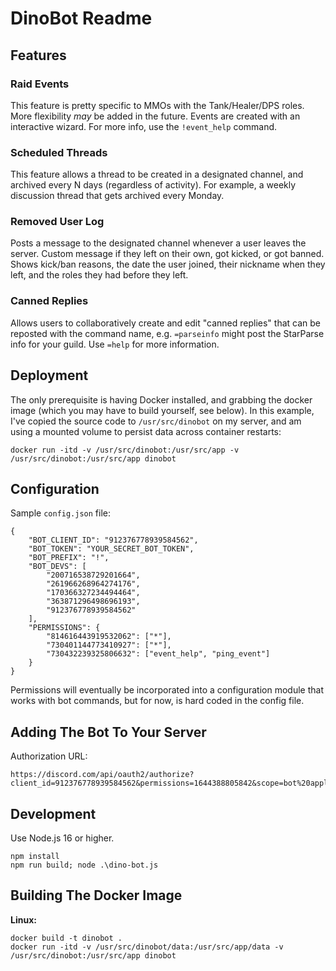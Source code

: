 DinoBot Readme
==============

Features
--------

### Raid Events

This feature is pretty specific to MMOs with the Tank/Healer/DPS roles. More flexibility *may* be added in the future. Events are created with an interactive wizard. For more info, use the `!event_help` command.

### Scheduled Threads

This feature allows a thread to be created in a designated channel, and archived every N days (regardless of activity). For example, a weekly discussion thread that gets archived every Monday.

### Removed User Log

Posts a message to the designated channel whenever a user leaves the server. Custom message if they left on their own, got kicked, or got banned. Shows kick/ban reasons, the date the user joined, their nickname when they left, and the roles they had before they left.

### Canned Replies

Allows users to collaboratively create and edit "canned replies" that can be reposted with the command name, e.g. `=parseinfo` might post the StarParse info for your guild. Use `=help` for more information.

Deployment
----------

The only prerequisite is having Docker installed, and grabbing the docker image (which you may have to build yourself, see below). In this example, I've copied the source code to `/usr/src/dinobot` on my server, and am using a mounted volume to persist data across container restarts:

```
docker run -itd -v /usr/src/dinobot:/usr/src/app -v /usr/src/dinobot:/usr/src/app dinobot
```

Configuration
-------------

Sample `config.json` file:

```
{
    "BOT_CLIENT_ID": "912376778939584562",
    "BOT_TOKEN": "YOUR_SECRET_BOT_TOKEN",
    "BOT_PREFIX": "!",
    "BOT_DEVS": [
        "200716538729201664",
        "261966268964274176",
        "170366327234494464",
        "363871296498696193",
        "912376778939584562"
    ],
    "PERMISSIONS": {
        "814616443919532062": ["*"],
        "730401144773410927": ["*"],
        "730432239325806632": ["event_help", "ping_event"]
    }
}
```

Permissions will eventually be incorporated into a configuration module that works with bot commands, but for now, is hard coded in the config file.

Adding The Bot To Your Server
-----------------------------

Authorization URL:

```
https://discord.com/api/oauth2/authorize?client_id=912376778939584562&permissions=1644388805842&scope=bot%20applications.commands
```

Development
-----------

Use Node.js 16 or higher.

```
npm install
npm run build; node .\dino-bot.js
```

Building The Docker Image
-------------------------

**Linux:**

```
docker build -t dinobot .
docker run -itd -v /usr/src/dinobot/data:/usr/src/app/data -v /usr/src/dinobot:/usr/src/app dinobot
```
